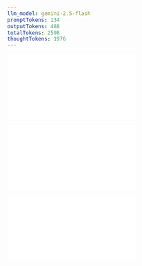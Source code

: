 ```yaml
---
llm_model: gemini-2.5-flash
promptTokens: 134
outputTokens: 488
totalTokens: 2598
thoughtTokens: 1976
---
```


![@](steps/_.432ac2d5.md)

![@](steps/_.3f633c1c.md)

![@](steps/response.0887c51e.md)